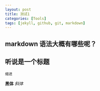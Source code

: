 ```yaml
---
layout: post
title: 测试1
categories: [Tools]
tags: [jekyll, github, git, markdown]
---
```


markdown 语法大概有哪些呢？
---
听说是一个标题
---


    缩进

  **黑体**
  *斜体*

